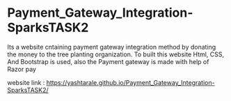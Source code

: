 # Payment_Gateway_Integration-SparksTASK2
Its a website cntaining payment gateway integration method by donating the money to the tree planting organization. To built this website Html, CSS, And Bootstrap is used, also the Payment gateway is  made with help of Razor pay


website link : https://yashtarale.github.io/Payment_Gateway_Integration-SparksTASK2/
